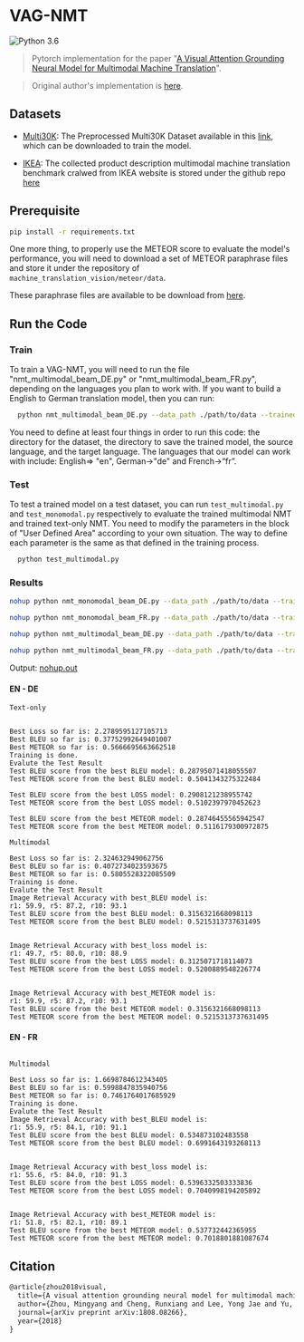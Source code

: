 # VAG-NMT

![Python 3.6](https://img.shields.io/badge/python-3.6-green.svg)  

> Pytorch implementation for the paper "[A Visual Attention Grounding Neural Model for Multimodal Machine Translation](https://arxiv.org/abs/1808.08266)". 

> Original author's implementation is [here](https://github.com/zmykevin/A-Visual-Attention-Grounding-Neural-Model).


## Datasets

  - [Multi30K](https://github.com/multi30k/dataset): The Preprocessed Multi30K Dataset available in this [link](https://drive.google.com/drive/folders/1G645SexvhMsLPJhPAPBjc4FnNF7v3N6w?usp=sharing), which can be downloaded to train the model.

  - [IKEA](https://github.com/sampalomad/IKEA-Dataset): The collected product description multimodal machine translation benchmark cralwed from IKEA website is stored under the github repo [here](https://github.com/sampalomad/IKEA-Dataset)


## Prerequisite

```bash
pip install -r requirements.txt
```

One more thing, to properly use the METEOR score to evaluate the model's performance, you will need to download a set of METEOR paraphrase files and store it under the repository of `machine_translation_vision/meteor/data`. 

These paraphrase files are available to be download from [here](https://github.com/cmu-mtlab/meteor/tree/master/data).

## Run the Code

### Train

To train a VAG-NMT, you will need to run the file "nmt_multimodal_beam_DE.py" or "nmt_multimodal_beam_FR.py", depending on the languages you plan to work with. If you want to build a English to German translation model, then you can run:

```bash
  python nmt_multimodal_beam_DE.py --data_path ./path/to/data --trained_model_path ./path/to/save/model --sr en --tg de
```

You need to define at least four things in order to run this code: the directory for the dataset, the directory to save the trained model, the source language, and the target language. The languages that our model can work with include: English=> "en", German->"de" and French->“fr”.

### Test

To test a trained model on a test dataset, you can run `test_multimodal.py` and `test_monomodal.py` respectively to evaluate the trained multimodal NMT and trained text-only NMT. You need to modify the parameters in the block of "User Defined Area" according to your own situation. The way to define each parameter is the same as that defined in the training process.

```bash
  python test_multimodal.py
```


### Results

```bash
nohup python nmt_monomodal_beam_DE.py --data_path ./path/to/data --trained_model_path ./path/to/save/model --sr en --tg de &

nohup python nmt_monomodal_beam_FR.py --data_path ./path/to/data --trained_model_path ./path/to/save/model --sr en --tg fr &

nohup python nmt_multimodal_beam_DE.py --data_path ./path/to/data --trained_model_path ./path/to/save/model --sr en --tg de &

nohup python nmt_multimodal_beam_FR.py --data_path ./path/to/data --trained_model_path ./path/to/save/model --sr en --tg fr &
```

Output: [nohup.out](https://github.com/Eurus-Holmes/VAG-NMT/blob/master/nohup.out)


#### EN - DE

```
Text-only 


Best Loss so far is: 2.2789595127105713
Best BLEU so far is: 0.37752992649401007
Best METEOR so far is: 0.5666695663662518
Training is done.
Evalute the Test Result
Test BLEU score from the best BLEU model: 0.28795071418055507
Test METEOR score from the best BLEU model: 0.5041343275322484

Test BLEU score from the best LOSS model: 0.2908121238955742
Test METEOR score from the best LOSS model: 0.5102397970452623

Test BLEU score from the best METEOR model: 0.28746455565942547
Test METEOR score from the best METEOR model: 0.5116179300972875

Multimodal

Best Loss so far is: 2.324632949062756
Best BLEU so far is: 0.4072734023593675
Best METEOR so far is: 0.5805528322085509
Training is done.
Evalute the Test Result
Image Retrieval Accuracy with best_BLEU model is:
r1: 59.9, r5: 87.2, r10: 93.1
Test BLEU score from the best BLEU model: 0.3156321668098113
Test METEOR score from the best BLEU model: 0.5215313737631495


Image Retrieval Accuracy with best_loss model is:
r1: 49.7, r5: 80.0, r10: 88.9
Test BLEU score from the best LOSS model: 0.3125071718114073
Test METEOR score from the best LOSS model: 0.5200889548226774


Image Retrieval Accuracy with best_METEOR model is:
r1: 59.9, r5: 87.2, r10: 93.1
Test BLEU score from the best METEOR model: 0.3156321668098113
Test METEOR score from the best METEOR model: 0.5215313737631495

```

#### EN - FR

```

Multimodal

Best Loss so far is: 1.6698784612343405
Best BLEU so far is: 0.5998847835940756
Best METEOR so far is: 0.7461764017685929
Training is done.
Evalute the Test Result
Image Retrieval Accuracy with best_BLEU model is:
r1: 55.9, r5: 84.1, r10: 91.1
Test BLEU score from the best BLEU model: 0.534873102483558
Test METEOR score from the best BLEU model: 0.6991643193268113


Image Retrieval Accuracy with best_loss model is:
r1: 55.6, r5: 84.0, r10: 91.3
Test BLEU score from the best LOSS model: 0.5396332503333836
Test METEOR score from the best LOSS model: 0.7040998194205892


Image Retrieval Accuracy with best_METEOR model is:
r1: 51.8, r5: 82.1, r10: 89.1
Test BLEU score from the best METEOR model: 0.537732442365955
Test METEOR score from the best METEOR model: 0.7018801881087674

```


## Citation

```tex
@article{zhou2018visual,
  title={A visual attention grounding neural model for multimodal machine translation},
  author={Zhou, Mingyang and Cheng, Runxiang and Lee, Yong Jae and Yu, Zhou},
  journal={arXiv preprint arXiv:1808.08266},
  year={2018}
}
```

